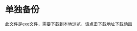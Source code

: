 # 单独备份

此文件是exe文件，需要下载到本地浏览，请点击[下载地址](http://resource.3cwdb.com/kailong-donghua/数据备份_4单独备份.exe)下载动画


